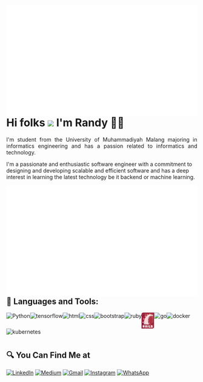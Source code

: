 <img align='right' src = "https://raw.githubusercontent.com/MyPumpkinz/copy-github-stats./master/generated/overview.svg">

# Hi folks <img src="https://github.com/TheDudeThatCode/TheDudeThatCode/blob/master/Assets/Hi.gif" width="30px"> I'm Randy 🧑🏻

<p align="justify">
I'm student from the University of Muhammadiyah Malang majoring in informatics engineering and has a passion related to informatics and technology.
  
I'm a passionate and enthusiastic software engineer with a commitment to designing and developing scalable and efficient software and has a deep interest in learning the latest technology be it backend or machine learning.
</p>

<img align='right' src = "https://raw.githubusercontent.com/MyPumpkinz/copy-github-stats./master/generated/languages.svg">

## 🔨 Languages and Tools:
<a href="https://www.python.org" target="_blank"><img align="left" alt="Python" height ="42px" src="https://raw.githubusercontent.com/rahul-jha98/github_readme_icons/main/language_and_tools/square/python/python.svg"></a>
<a href="https://www.tensorflow.org" target="_blank"> <img align="left" src="https://raw.githubusercontent.com/rahul-jha98/github_readme_icons/main/language_and_tools/square/tensorflow/tensorflow.svg" alt="tensorflow" height="42px"/> </a>

<a href="https://html.com/" target="_blank"> <img align="left" src="https://raw.githubusercontent.com/rahul-jha98/github_readme_icons/main/language_and_tools/square/html/html.svg" alt="html" height="42px"/> </a> 
<a href="#" target="_blank"> <img align="left" src="https://raw.githubusercontent.com/rahul-jha98/github_readme_icons/main/language_and_tools/square/css/css.svg" alt="css" height="42px"/> </a> 
<a href="https://getbootstrap.com/" target="_blank"> <img src="https://raw.githubusercontent.com/rahul-jha98/github_readme_icons/main/language_and_tools/square/bootstrap/bootstrap.svg" align="left" alt="bootstrap" height='42px'/> </a>

<a href="https://www.ruby-lang.org" target="_blank"> <img align="left" src="https://raw.githubusercontent.com/rahul-jha98/github_readme_icons/main/language_and_tools/square/ruby/ruby.svg" alt="ruby" height="42px"/> </a>
<a href="https://rubyonrails.org/" target="_blank"> <img align="left" src="https://github.com/MyPumpkinz/MyPumpkinz/blob/main/icons/RubyOnRails.svg" alt="rubyonrails" height="42px"/> </a> 

<a href="https://go.dev/" target="_blank"> <img src="https://raw.githubusercontent.com/rahul-jha98/github_readme_icons/main/language_and_tools/square/go/go.svg" align="left" alt="go" height='42px'/> </a>
<a href="https://www.docker.com/" target="_blank"> <img src="https://raw.githubusercontent.com/rahul-jha98/github_readme_icons/main/language_and_tools/square/docker/docker.svg" align="left" alt="docker" height='42px'/> </a>
<a href="https://kubernetes.io/" target="_blank"> <img src="https://raw.githubusercontent.com/rahul-jha98/github_readme_icons/main/language_and_tools/square/kubernetes/kubernetes.svg" align="left" alt="kubernetes" height='42px'/> </a>

<br><br><br><br>

## 🔍 You Can Find Me at

<p>
  <a href="https://www.linkedin.com/in/mrandyanugerah/" target="_blank"><img alt="LinkedIn" src="https://img.shields.io/badge/linkedin-%230077B5.svg?&style=for-the-badge&logo=linkedin&logoColor=white" /></a>  
  <a href="https://medium.com/@randyanugerahgma" target="_blank"><img alt="Medium" src="https://img.shields.io/badge/medium-%2312100E.svg?&style=for-the-badge&logo=medium&logoColor=white" /></a>    
  <a href="mailto:randyanugerah27@gmail.com" target="_blank"><img alt="Gmail" src="https://img.shields.io/badge/gmail-D14836?&style=for-the-badge&logo=gmail&logoColor=white"/></a>    
  <a href="https://www.instagram.com/anaknyapapaa_" target="_blank"><img alt="Instagram" src="https://img.shields.io/badge/instagram-%23E4405F.svg?&style=for-the-badge&logo=instagram&logoColor=white" /></a>  
  <a href="https://wa.me/088741043344" target="_blank"><img alt="WhatsApp" src="https://img.shields.io/badge/WhatsApp-25D366?style=for-the-badge&logo=whatsapp&logoColor=white" /></a>  
</p>
